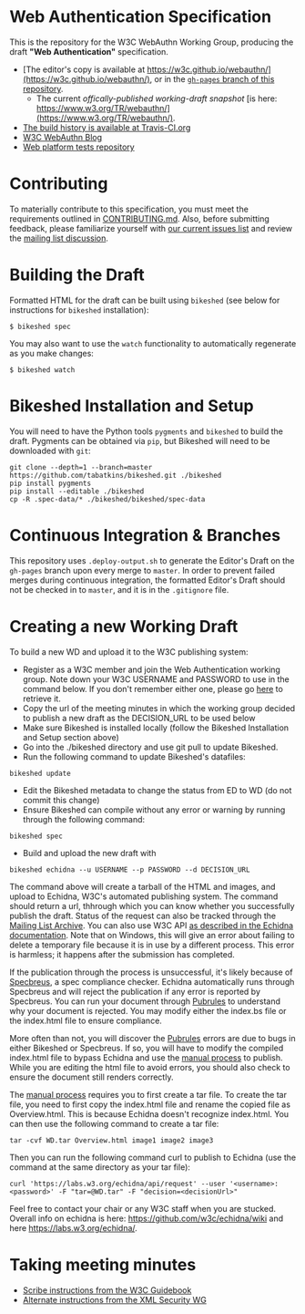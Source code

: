 
# Web Authentication Specification

This is the repository for the W3C WebAuthn Working Group, producing the draft **"Web Authentication"** specification.

* [The editor's copy is available at https://w3c.github.io/webauthn/](https://w3c.github.io/webauthn/), or in the [`gh-pages` branch of this repository](https://github.com/w3c/webauthn/blob/gh-pages/index.html).
  - The current *offically-published working-draft snapshot* [is here: https://www.w3.org/TR/webauthn/](https://www.w3.org/TR/webauthn/).
* [The build history is available at Travis-CI.org](https://travis-ci.org/w3c/webauthn/builds)
* [W3C WebAuthn Blog](https://www.w3.org/blog/webauthn/)
* [Web platform tests repository](https://github.com/w3c/web-platform-tests/tree/master/webauthn)

# Contributing

To materially contribute to this specification, you must meet the requirements outlined in [CONTRIBUTING.md](/CONTRIBUTING.md). Also, before submitting feedback, please familiarize yourself with [our current issues list](https://github.com/w3c/webauthn/issues) and review the [mailing list discussion](https://lists.w3.org/Archives/Public/public-webauthn/).

# Building the Draft

Formatted HTML for the draft can be built using `bikeshed` (see below for instructions for `bikeshed` installation):

```
$ bikeshed spec
```

You may also want to use the `watch` functionality to automatically regenerate as you make changes:

```
$ bikeshed watch
```

# Bikeshed Installation and Setup

You will need to have the Python tools `pygments` and `bikeshed` to build the draft. Pygments can be obtained via `pip`, but Bikeshed will need to be downloaded with `git`:

```
git clone --depth=1 --branch=master https://github.com/tabatkins/bikeshed.git ./bikeshed
pip install pygments
pip install --editable ./bikeshed
cp -R .spec-data/* ./bikeshed/bikeshed/spec-data
```

# Continuous Integration & Branches

This repository uses `.deploy-output.sh` to generate the Editor's Draft on the `gh-pages` branch upon every merge to `master`. In order to prevent failed merges during continuous integration, the formatted Editor's Draft should not be checked in to `master`, and it is in the `.gitignore` file.

# Creating a new Working Draft

To build a new WD and upload it to the W3C publishing system:
- Register as a W3C member and join the Web Authentication working group. Note down your W3C USERNAME and PASSWORD to use in the command below. If you don't remember either one, please go [here](https://www.w3.org/accounts/recover) to retrieve it.
- Copy the url of the meeting minutes in which the working group decided to publish a new draft as the DECISION_URL to be used below
- Make sure Bikeshed is installed locally (follow the Bikeshed Installation and Setup section above)
- Go into the ./bikeshed directory and use git pull to update Bikeshed.
- Run the following command to update Bikeshed's datafiles: 
```
bikeshed update
```
- Edit the Bikeshed metadata to change the status from ED to WD (do not commit this change)
- Ensure Bikeshed can compile without any error or warning by running through the following command: 
```
bikeshed spec
```
- Build and upload the new draft with
```
bikeshed echidna --u USERNAME --p PASSWORD --d DECISION_URL
```

The command above will create a tarball of the HTML and images, and upload to Echidna, W3C's automated publishing system. The command should return a url, thhrough which you can know whether you successfully publish the draft. Status of the request can also be tracked through the [Mailing List Archive](https://lists.w3.org/Archives/Public/public-tr-notifications/). You can also use W3C API [as described in the Echidna documentation](https://github.com/w3c/echidna/wiki/How-to-use-Echidna). Note that on Windows, this will give an error about failing to delete a temporary file because it is in use by a different process. This error is harmless; it happens after the submission has completed.

If the publication through the process is unsuccessful, it's likely because of [Specbreus](https://github.com/w3c/specberus), a spec compliance checker. Echidna automatically runs through Specbreus and will reject the publication if any error is reported by Specbreus. You can run your document through [Pubrules](https://www.w3.org/pubrules/) to understand why your document is rejected. You may modify either the index.bs file or the index.html file to ensure compliance. 

More often than not, you will discover the [Pubrules](https://www.w3.org/pubrules/) errors are due to bugs in either Bikeshed or Specbreus. If so, you will have to modify the compiled index.html file to bypass Echidna and use the [manual process](https://github.com/w3c/echidna/wiki/How-to-use-Echidna) to publish. While you are editing the html file to avoid errors, you should also check to ensure the document still renders correctly.  

The [manual process](https://github.com/w3c/echidna/wiki/How-to-use-Echidna) requires you to first create a tar file. To create the tar file, you need to first copy the index.html file and rename the copied file as Overview.html. This is because Echidna doesn't recognize index.html. You can then use the following command to create a tar file: 
```
tar -cvf WD.tar Overview.html image1 image2 image3
```

Then you can run the following command curl to publish to Echidna (use the command at the same directory as your tar file): 
```
curl 'https://labs.w3.org/echidna/api/request' --user '<username>:<password>' -F "tar=@WD.tar" -F "decision=<decisionUrl>"
```

Feel free to contact your chair or any W3C staff when you are stucked. Overall info on echidna is here: https://github.com/w3c/echidna/wiki and here https://labs.w3.org/echidna/.

# Taking meeting minutes

* [Scribe instructions from the W3C Guidebook](https://www.w3.org/2008/04/scribe.html)
* [Alternate instructions from the XML Security WG](https://www.w3.org/2008/xmlsec/Group/Scribe-Instructions.html)
